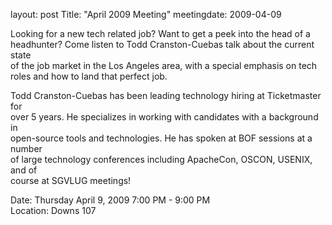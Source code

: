 layout: post
Title: "April 2009 Meeting"
meetingdate: 2009-04-09

Looking for a new tech related job? Want to get a peek into the head of a      
headhunter? Come listen to Todd Cranston-Cuebas talk about the current state   
of the job market in the Los Angeles area, with a special emphasis on tech     
roles and how to land that perfect job.                                        
                                                                             
Todd Cranston-Cuebas has been leading technology hiring at Ticketmaster for    
over 5 years. He specializes in working with candidates with a background in   
open-source tools and technologies. He has spoken at BOF sessions at a number  
of large technology conferences including ApacheCon, OSCON, USENIX, and of     
course at SGVLUG meetings!                                                     
                                                                             
Date: Thursday April 9, 2009 7:00 PM - 9:00 PM                                   
Location: Downs 107                                         
